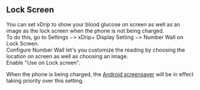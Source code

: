 ## Lock Screen
  
You can set xDrip to show your blood glucose on screen as well as an image as the lock screen when the phone is not being charged.  
To do this, go to Settings &#8722;> xDrip+ Display Setting &#8722;> Number Wall on Lock Screen.  
Configure Number Wall let's you customize the reading by choosing the location on screen as well as choosing an image.  
Enable "Use on Lock screen".  
  
When the phone is being charged, the [Android screensaver](./Screensaver.md) will be in effect taking priority over this setting.  
